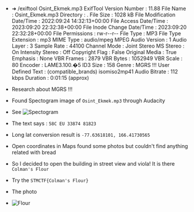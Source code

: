 * ➜  /exiftool Osint_Ekmek.mp3
ExifTool Version Number         : 11.88
File Name                       : Osint_Ekmek.mp3
Directory                       : .
File Size                       : 1028 kB
File Modification Date/Time     : 2022:09:24 14:32:13+00:00
File Access Date/Time           : 2023:09:20 22:32:38+00:00
File Inode Change Date/Time     : 2023:09:20 22:32:28+00:00
File Permissions                : rw-r--r--
File Type                       : MP3
File Type Extension             : mp3
MIME Type                       : audio/mpeg
MPEG Audio Version              : 1
Audio Layer                     : 3
Sample Rate                     : 44100
Channel Mode                    : Joint Stereo
MS Stereo                       : On
Intensity Stereo                : Off
Copyright Flag                  : False
Original Media                  : True
Emphasis                        : None
VBR Frames                      : 2879
VBR Bytes                       : 1052949
VBR Scale                       : 80
Encoder                         : LAME3.100.�5
ID3 Size                        : 158
Genre                           : MGRS !!!
User Defined Text               : (compatible_brands) isomiso2mp41
Audio Bitrate                   : 112 kbps
Duration                        : 0:01:15 (approx)

* Research about MGRS !!!
* Found Spectogram image of `Osint_Ekmek.mp3` through Audacity
* See
  ![Spectogram](./Osint_Ekmek_mp3_spectrogram.png "Spectogram")
* The text says : `58C EU 33874 81823`
* Long lat conversion result is `-77.63618101, 166.41730565`
* Open coordinates in Maps found some photos but couldn't find anything related with bread
* So I decided to open the building in street view and viola! It is there `Colman's Flour`
* Try the `STMCTF{Colman's Flour}`
* The photo
* ![Flour](./the_building_colmans_flour.png "Flour")
